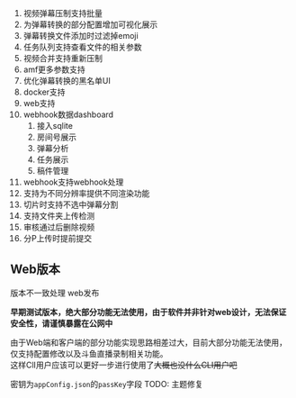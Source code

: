 1. 视频弹幕压制支持批量
   <!-- 3. 增加审核后发送弹幕统计功能 -->
   <!-- 5. srt ai翻译支持，支持ollama -->
2. 为弹幕转换的部分配置增加可视化展示
3. 弹幕转换文件添加时过滤掉emoji
4. 任务队列支持查看文件的相关参数
5. 视频合并支持重新压制
6. amf更多参数支持
7. 优化弹幕转换的黑名单UI
8. docker支持
9. web支持
10. webhook数据dashboard
    1. 接入sqlite
    2. 房间号展示
    3. 弹幕分析
    4. 任务展示
    5. 稿件管理
11. webhook支持webhook处理
12. 支持为不同分辨率提供不同渲染功能
13. 切片时支持不选中弹幕分割
14. 支持文件夹上传检测
15. 审核通过后删除视频
16. 分P上传时提前提交

## Web版本

版本不一致处理
web发布

**早期测试版本，绝大部分功能无法使用，由于软件并非针对web设计，无法保证安全性，请谨慎暴露在公网中**

由于Web端和客户端的部分功能实现思路相差过大，目前大部分功能无法使用，仅支持配置修改以及斗鱼直播录制相关功能。  
这样ClI用户应该可以更好一步进行使用了~~大概也没什么CLI用户吧~~

密钥为`appConfig.json`的`passKey`字段
TODO: 主题修复
